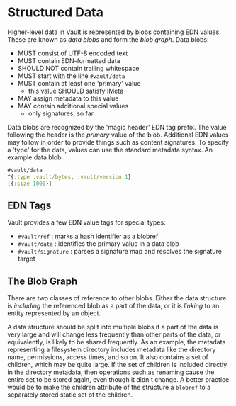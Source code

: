 Structured Data
===============

Higher-level data in Vault is represented by blobs containing EDN values. These
are known as _data blobs_ and form the _blob graph_. Data blobs:
- MUST consist of UTF-8 encoded text
- MUST contain EDN-formatted data
- SHOULD NOT contain trailing whitespace
- MUST start with the line `#vault/data`
- MUST contain at least one 'primary' value
    - this value SHOULD satisfy IMeta
- MAY assign metadata to this value
- MAY contain additional special values
    - only signatures, so far

Data blobs are recognized by the 'magic header' EDN tag prefix. The value
following the header is the _primary_ value of the blob. Additional EDN values
may follow in order to provide things such as content signatures. To specify a
'type' for the data, values can use the standard metadata syntax. An example
data blob:

```clojure
#vault/data
^{:type :vault/bytes, :vault/version 1}
[{:size 1000}]
```

## EDN Tags

Vault provides a few EDN value tags for special types:

- `#vault/ref` : marks a hash identifier as a blobref
- `#vault/data` : identifies the primary value in a data blob
- `#vault/signature` : parses a signature map and resolves the signature target

## The Blob Graph

There are two classes of reference to other blobs. Either the data structure is
_including_ the referenced blob as a part of the data, or it is _linking_ to an
entity represented by an object.

A data structure should be split into multiple blobs if a part of the data is
very large and will change less frequently than other parts of the data, or
equivalently, is likely to be shared frequently. As an example, the metadata
representing a filesystem directory includes metadata like the directory name,
permissions, access times, and so on. It also contains a set of children, which
may be quite large. If the set of children is included directly in the
directory metadata, then operations such as renaming cause the entire set to be
stored again, even though it didn't change. A better practice would be to
make the children attribute of the structure a `blobref` to a separately stored
static set of the children.
